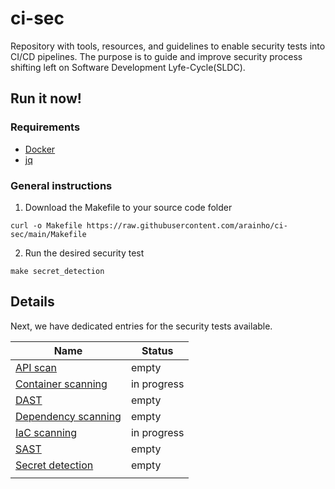 # ci-sec
Repository with tools, resources, and guidelines to enable security tests into CI/CD pipelines. 
The purpose is to guide and improve security process shifting left on Software Development Lyfe-Cycle(SLDC).

## Run it now!

### Requirements
- [Docker](https://docs.docker.com/engine/install/)
- [jq](https://stedolan.github.io/jq/download/)

### General instructions
1. Download the Makefile to your source code folder
```
curl -o Makefile https://raw.githubusercontent.com/arainho/ci-sec/main/Makefile
```
2. Run the desired security test 
```
make secret_detection
```

## Details

Next, we have dedicated entries for the security tests available.

| Name | Status |
| ---- | ------ |
| [API scan](api/scan.md) | empty |
| [Container scanning](container/scanning.md) | in progress |
| [DAST](dast/analysis.md) |  empty |
| [Dependency scanning](dependency/scanning.md) |  empty |
| [IaC scanning](iac/scanning.md) | in progress |
| [SAST](sast/analysis.md) |  empty |
| [Secret detection](secret/detection.md) |  empty |
| | |
